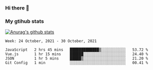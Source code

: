 ### Hi there 👋

### My gtihub stats

[![Anurag's github stats](https://github-readme-stats.vercel.app/api?username=gaozhidong)](https://github.com/gaozhidong/github-readme-stats)

<!--START_SECTION:waka-->
```text
Week: 24 October, 2021 - 30 October, 2021

JavaScript   2 hrs 45 mins   █████████████▒░░░░░░░░░░░   53.72 % 
Vue.js       1 hr 15 mins    ██████░░░░░░░░░░░░░░░░░░░   24.40 % 
JSON         1 hr 5 mins     █████▒░░░░░░░░░░░░░░░░░░░   21.20 % 
Git Config   1 min           ░░░░░░░░░░░░░░░░░░░░░░░░░   00.41 % 
```
<!--END_SECTION:waka-->